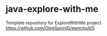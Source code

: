 # java-explore-with-me
Template repository for ExploreWithMe project.
https://github.com/OlegSavinIG/ewm/pull/5
